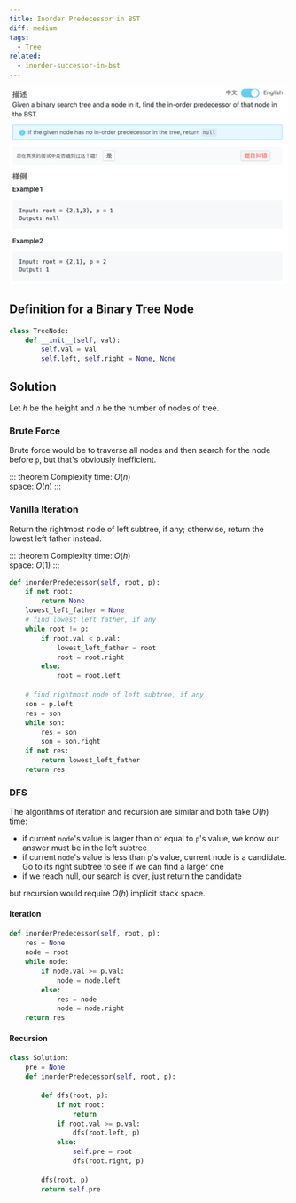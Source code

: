 ```yaml
---
title: Inorder Predecessor in BST
diff: medium
tags:
  - Tree
related:
  - inorder-successor-in-bst
---
```


<img class="medium-zoom" src="/algo/inorder-predecessor-in-bst.png" alt="https://www.lintcode.com/problem/inorder-predecessor-in-bst">

## Definition for a Binary Tree Node

```py
class TreeNode:
    def __init__(self, val):
        self.val = val
        self.left, self.right = None, None
```

## Solution

Let $h$ be the height and $n$ be the number of nodes of tree.

### Brute Force

Brute force would be to traverse all nodes and then search for the node before `p`, but that's obviously inefficient.

::: theorem Complexity
time: $O(n)$  
space: $O(n)$
:::

### Vanilla Iteration

Return the rightmost node of left subtree, if any; otherwise, return the lowest left father instead.

::: theorem Complexity
time: $O(h)$  
space: $O(1)$
:::

```py
def inorderPredecessor(self, root, p):
    if not root:
        return None
    lowest_left_father = None
    # find lowest left father, if any
    while root != p:
        if root.val < p.val:
            lowest_left_father = root
            root = root.right
        else:
            root = root.left

    # find rightmost node of left subtree, if any
    son = p.left
    res = son
    while son:
        res = son
        son = son.right
    if not res:
        return lowest_left_father
    return res
```

### DFS

The algorithms of iteration and recursion are similar and both take $O(h)$ time:

- if current `node`'s value is larger than or equal to `p`'s value, we know our answer must be in the left subtree
- if current `node`'s value is less than `p`'s value, current node is a candidate. Go to its right subtree to see if we can find a larger one
- if we reach null, our search is over, just return the candidate

but recursion would require $O(h)$ implicit stack space.

#### Iteration

```py
def inorderPredecessor(self, root, p):
    res = None
    node = root
    while node:
        if node.val >= p.val:
            node = node.left
        else:
            res = node
            node = node.right
    return res
```

#### Recursion

```py
class Solution:
    pre = None
    def inorderPredecessor(self, root, p):

        def dfs(root, p):
            if not root:
                return
            if root.val >= p.val:
                dfs(root.left, p)
            else:
                self.pre = root
                dfs(root.right, p)

        dfs(root, p)
        return self.pre
```

<!-- TODO: recursive solution

首先要确定中序遍历的后继:

如果该节点有右子节点, 那么后继是其右子节点的子树中最左端的节点
如果该节点没有右子节点, 那么后继是离它最近的祖先, 该节点在这个祖先的左子树内.
使用循环实现:

查找该节点, 并在该过程中维护上述性质的祖先节点
查找到后, 如果该节点有右子节点, 则后继在其右子树内; 否则后继就是维护的那个祖先节点
使用递归实现:

如果根节点小于或等于要查找的节点, 直接进入右子树递归
如果根节点大于要查找的节点, 则暂存左子树递归查找的结果, 如果是 null, 则直接返回当前根节点; 反之返回左子树递归查找的结果.
-->

<!-- ## Follow Up

kth predecessor in bst -->

